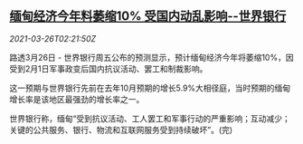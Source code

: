 <!--1616725863000-->
[缅甸经济今年料萎缩10% 受国内动乱影响--世界银行](https://cn.reuters.com/article/myanmar-economy-0326-fri-idCNKBS2BI077)
------

<div><i>2021-03-26T02:21:50Z</i></div><p>路透3月26日 - 世界银行周五公布的预测显示，预计缅甸经济今年将萎缩10%，因受到2月1日军事政变后国内抗议活动、罢工和制裁影响。</p><p>这一预期与世界银行先前在去年10月预期的增长5.9%大相径庭，当时预期的缅甸增长率是该地区最强劲的增长率之一。</p><p>世界银行称，缅甸“受到抗议活动、工人罢工和军事行动的严重影响；互动减少；关键的公共服务、银行、物流和互联网服务受到持续破坏”。(完)</p>
